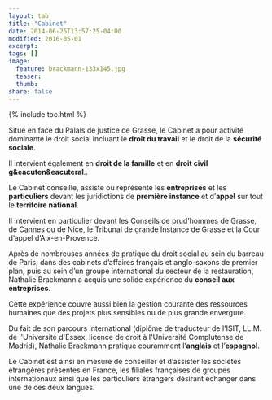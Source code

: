 ```yaml
---
layout: tab
title: "Cabinet"
date: 2014-06-25T13:57:25-04:00
modified: 2016-05-01
excerpt:
tags: []
image:
  feature: brackmann-133x145.jpg
  teaser: 
  thumb:
share: false
---
```



{% include toc.html %}


Situ&eacute; en face du Palais de justice de Grasse, le Cabinet a pour activit&eacute; dominante le droit social incluant le **droit du travail** et le droit de la **s&eacute;curit&eacute; sociale**.

Il intervient &eacute;galement en **droit de la famille** et en **droit civil g&eacuten&eacuteral**..

Le Cabinet conseille, assiste ou repr&eacute;sente les **entreprises** et les **particuliers** devant les juridictions de **premi&egrave;re instance** et d&rsquo;**appel** sur tout le **territoire national**.

Il intervient en particulier devant les Conseils de prud&rsquo;hommes de Grasse, de Cannes ou de Nice, le Tribunal de grande Instance de Grasse et la Cour d&rsquo;appel d&rsquo;Aix-en-Provence.

Apr&egrave;s de nombreuses ann&eacute;es de pratique du droit social au sein du barreau de Paris, dans des cabinets d&rsquo;affaires fran&ccedil;ais et anglo-saxons de premier plan, puis au sein d&rsquo;un groupe international du secteur de la restauration, Nathalie Brackmann a acquis une solide exp&eacute;rience du **conseil aux entreprises**.

Cette exp&eacute;rience couvre aussi bien la gestion courante des ressources humaines que des projets plus sensibles ou de plus grande envergure.

Du fait de son parcours international (dipl&ocirc;me de traducteur de l'ISIT, LL.M. de l'Universit&eacute; d'Essex, licence de droit &agrave; l'Universit&eacute; Complutense de Madrid), Nathalie Brackmann pratique couramment l&rsquo;**anglais** et l&rsquo;**espagnol**.

Le Cabinet est ainsi en mesure de conseiller et d&rsquo;assister les soci&eacute;t&eacute;s &eacute;trang&egrave;res pr&eacute;sentes en France, les filiales fran&ccedil;aises de groupes internationaux ainsi que les particuliers &eacute;trangers d&eacute;sirant &eacute;changer dans une de ces deux langues.